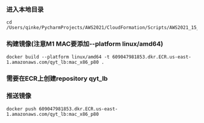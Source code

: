 ### 进入本地目录
```shell
cd /Users/qinke/PycharmProjects/AWS2021/CloudFormation/Scripts/AWS2021_15_1_ECR/dockerfile/ 
```

### 构建镜像(注意M1 MAC要添加--platform linux/amd64)
```shell
docker build --platform linux/amd64 -t 609047981853.dkr.ECR.us-east-1.amazonaws.com/qyt_lb:mac_x86_p80 .
```

### 需要在ECR上创建repository qyt_lb

### 推送镜像
```shell
docker push 609047981853.dkr.ECR.us-east-1.amazonaws.com/qyt_lb:mac_x86_p80
```


